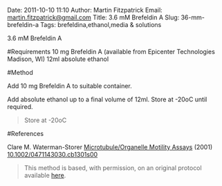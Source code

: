 Date: 2011-10-10 11:10
Author: Martin Fitzpatrick
Email: martin.fitzpatrick@gmail.com
Title: 3.6 mM Brefeldin A
Slug: 36-mm-brefeldin-a
Tags: brefeldina,ethanol,media &amp; solutions

3.6 mM Brefeldin A 





#Requirements
10 mg Brefeldin A (available from Epicenter Technologies Madison, WI) 
12ml absolute ethanol

#Method

Add 10 mg Brefeldin A to suitable container.



Add absolute ethanol up to a final volume of 12ml. Store at -20oC until required.


>Store at -20oC




#References


Clare M. Waterman-Storer [Microtubule/Organelle Motility Assays](http://dx.doi.org/10.1002/0471143030.cb1301s00)  (2001)
[10.1002/0471143030.cb1301s00](http://dx.doi.org/10.1002/0471143030.cb1301s00)





>This method is based, with permission, on an original protocol available [here](doi:10.1002/0471143030.cb1301s00).

